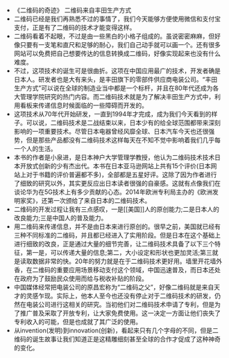 - 《二维码的奇迹》 二维码来自丰田生产方式
- 二维码已经是我们再熟悉不过的事情了，我们今天能够方便使用微信和支付宝支付，正是有了二维码的技术才能变得这样。
- 二维码看着不起眼，不过是由一些黑白的小格子组成的。虽说密密麻麻，但好像只要有一支笔和直尺和足够的耐心，我们自己动手就可以画一个。还有很多网站可以免费把自己想要传达的信息转换成二维码，好像实现起来也没有什么难度。
- 不过，这项技术的诞生可是很曲折。这项在中国应用最广的技术，开发者确是日本人。研发者也是大有来头，是丰田旗下的零部件供应商电装公司。“丰田生产方式”可以说在全球的制造业当中都是一个标杆，并且在80年代还成为各大管理学院研究的热门内容。而二维码技术就是为了解决丰田生产方式中，利用看板来传递信息时候面临的一些障碍而开发的。
- 这项技术从70年代开始研发，一直到1994年才完成，成为我们今天看到的样子。可以说，二维码技术是二战结束以来，日本少有的给全球范围都带来深刻影响的一项重要技术。尽管日本电器曾经风靡全球、日本汽车今天也还很强势，但是那些产品都没有二维码技术这样每天在不知不觉中影响着我们几乎每一个人的生活。
- 本书的作者是小泉进，是日本神户大学管理学教授，他认为二维码技术技术日本开放式创新的少有杰出代。本书在日本亚马逊网站上共有15个评价(日本网站上对于书籍的评价普遍都不多)，全部都是五星好评。这除了因为作者进行了细致的研究以外，其实更反应出日本读者很强的自豪感。这就有点像我们在谈论华为在5G技术上有多少贡献的心态。2014年欧洲专利局主办的《欧洲发明家奖》，还第一次颁给了来自日本的二维码技术。
- 二维码的开发过程让我有三点感叹，一是[[美国]]人的原创能力;二是日本人的改良能力;三是中国人的普及能力。
- 用二维码来传递信息，并不是由日本来进行原创的。很早之前，美国就已经有三种不同标准的二维码，并且都已经进入了实用阶段。但是日本在这个基础上进行细致的改良，正是通过大量的细节完善，让二维码技术具备了以下三个特征，第一是，可以传递大量的信息;第二，大小设定和形状也更加灵活;第三就是读取数据非常的快。20年的努力就是在于二维码技术更好用。墙里开花墙外香，在二维码的重要应用场景移动支付这个领域，中国迅速普及，而日本还处在政府为了鼓励民众使用而给与税收补贴的阶段。
- 中国媒体经常把电装公司的原昌宏称为“二维码之父”，好像二维码就是来自天才的灵感乍现。实际上，他本人至今也还没有停止对于二维码技术的研发，仍然在电装公司进行这相关的研究。当初他们对二维码技术申请了专利，但是为了推广普及采取了开放专利，让大家免费使用。这一决定一方面让他们丧失了专利收入的可能，但是也成就了其广泛的使用。
- 从invention(发明)到innovation(创新)，看起来只有几个字母的不同，但是二维码的诞生故事让我们知道正是这精雕细刻甚至全球的合作才促成了这种神奇的变化。
